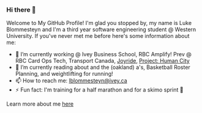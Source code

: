 ### Hi there 👋

Welcome to My GitHub Profile! I'm glad you stopped by, my name is Luke Blommesteyn and I'm a third year software engineering student @ Western University. If you've never met me before here's some information about me:

- 🔭 I’m currently working @ Ivey Business School, RBC Amplify! Prev @ RBC Card Ops Tech, Transport Canada, [Joyride](https://joyride.city/), [Project: Human City](https://projecthumancity.com/)
- 🌱 I’m currently reading about and the (oakland) a's, Basketball Roster Planning, and weightlifting for running!
- 📫 How to reach me: lblommesteyn@ivey.ca
- ⚡ Fun fact: I'm training for a half marathon and for a skimo sprint 👀

Learn more about me [here](https://lblommesteyn.vercel.app)

